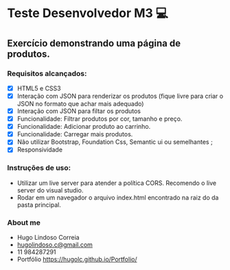 # Teste Desenvolvedor M3 :computer:
## Exercício demonstrando uma página de produtos.

### Requisitos alcançados:

- [X] HTML5 e CSS3
- [X] Interação com JSON para renderizar os produtos (fique livre para criar o JSON no formato que achar mais adequado)
- [X] Interação com JSON para filtar os produtos
- [X] Funcionalidade: Filtrar produtos por cor, tamanho e preço.
- [X] Funcionalidade: Adicionar produto ao carrinho.
- [X] Funcionalidade: Carregar mais produtos.
- [X] Não utilizar Bootstrap, Foundation Css, Semantic ui ou semelhantes ;
- [X] Responsividade

### Instruções de uso:

- Utilizar um live server para atender a política CORS. Recomendo o live server do visual studio.
- Rodar em um navegador o arquivo index.html encontrado na raiz do da pasta principal.

### About me
- Hugo Lindoso Correia
- hugolindoso.c@gmail.com
- 11 984287291
- Portfólio https://hugolc.github.io/Portfolio/